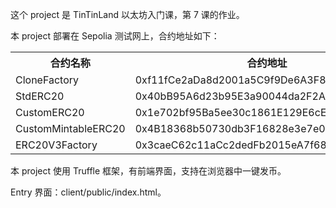 这个 project 是 TinTinLand 以太坊入门课，第 7 课的作业。

本 project 部署在 Sepolia 测试网上，合约地址如下：

<table>
  <tr>
    <th>合约名称</th>
    <th>合约地址</th>
  </tr>
  <tr>
    <td>CloneFactory</td>
    <td>0xf11fCe2aDa8d2001a5C9f9De6A3F8E2D358d2Ed3</td>
  </tr>
  <tr>
    <td>StdERC20</td>
    <td>0x40bB95A6d23b95E3a90044da2F2AafDaad877d9d</td>
  </tr>
  <tr>
    <td>CustomERC20</td>
    <td>0x1e702bf95Ba5ee30c1861E129E6cE6B269301a2A</td>
  </tr>
  <tr>
    <td>CustomMintableERC20</td>
    <td>0x4B18368b50730db3F16828e3e7e0B48f62c6e984</td>
  </tr>
  <tr>
    <td>ERC20V3Factory</td>
    <td>0x3caeC62c11aCc2dedFb2015eA7f686E9ef4e0E68</td>
  </tr>
</table>

本 project 使用 Truffle 框架，有前端界面，支持在浏览器中一键发币。

Entry 界面：client/public/index.html。
